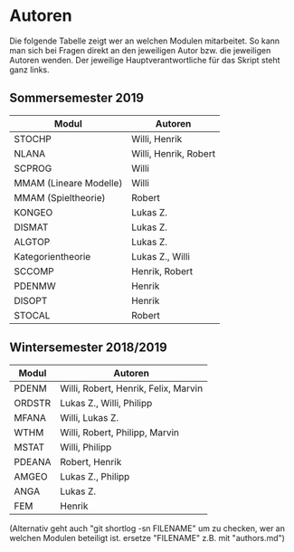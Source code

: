 # Autoren

Die folgende Tabelle zeigt wer an welchen Modulen mitarbeitet. So kann man sich bei Fragen direkt an den jeweiligen Autor bzw. die jeweiligen Autoren wenden. 
Der jeweilige Hauptverantwortliche für das Skript steht ganz links.

## Sommersemester 2019

| Modul  | Autoren              			|
| ------ | ------               			|
| STOCHP | Willi, Henrik   |
| NLANA  | Willi, Henrik, Robert   |
| SCPROG | Willi	|
| MMAM (Lineare Modelle)  | Willi	|
| MMAM (Spieltheorie) | Robert |
| KONGEO  | Lukas Z.              			|
| DISMAT | Lukas Z.         			|
| ALGTOP  | Lukas Z.	|
| Kategorientheorie    | Lukas Z., Willi		|
| SCCOMP | Henrik, Robert     |
| PDENMW | Henrik     |
| DISOPT | Henrik     |
| STOCAL | Robert |


## Wintersemester 2018/2019

| Modul  | Autoren              			|
| ------ | ------               			|
| PDENM  | Willi, Robert, Henrik, Felix, Marvin  	|
| ORDSTR | Lukas Z., Willi, Philipp			|
| MFANA  | Willi, Lukas Z.			|
| WTHM   | Willi, Robert, Philipp, Marvin	|
| MSTAT  | Willi, Philipp                			|
| PDEANA | Robert, Henrik          			|
| AMGEO  | Lukas Z., Philipp 		|
| ANGA   | Lukas Z.   	|
| FEM    | Henrik				|

(Alternativ geht auch "git shortlog -sn FILENAME" um zu checken, wer an welchen Modulen beteiligt ist. ersetze "FILENAME" z.B. mit "authors.md")
